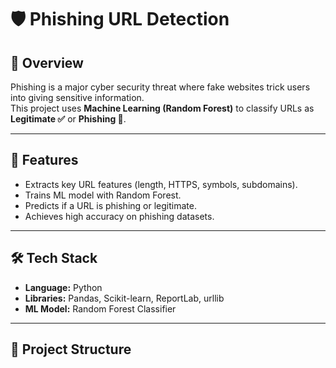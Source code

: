 # 🛡️ Phishing URL Detection

## 📌 Overview
Phishing is a major cyber security threat where fake websites trick users into giving sensitive information.  
This project uses **Machine Learning (Random Forest)** to classify URLs as **Legitimate ✅** or **Phishing 🚨**.

---

## 🚀 Features
- Extracts key URL features (length, HTTPS, symbols, subdomains).
- Trains ML model with Random Forest.
- Predicts if a URL is phishing or legitimate.
- Achieves high accuracy on phishing datasets.

---

## 🛠️ Tech Stack
- **Language:** Python  
- **Libraries:** Pandas, Scikit-learn, ReportLab, urllib  
- **ML Model:** Random Forest Classifier  

---

## 📂 Project Structure
